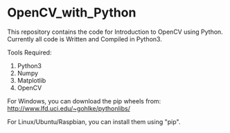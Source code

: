 # OpenCV_with_Python
This repository contains the code for Introduction to OpenCV using Python. 
Currently all code is Written and Compiled in Python3.

Tools Required:                                                                                                                           
1. Python3                                                                                                                                 
2. Numpy 
3. Matplotlib                                                                                                                             
4. OpenCV
                                                                                                                                           
For Windows, you can download the pip wheels from:
http://www.lfd.uci.edu/~gohlke/pythonlibs/                                                                                                                                      

For Linux/Ubuntu/Raspbian, you can install them using "pip".
